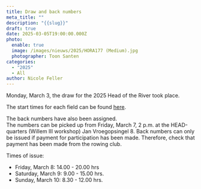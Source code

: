 ```yaml
---
title: Draw and back numbers
meta_title: ""
description: "{{slug}}"
draft: true
date: 2025-03-05T19:00:00.000Z
photo:
  enable: true
  image: /images/nieuws/2025/HORA177 (Medium).jpg
  photographer: Toon Santen
categories:
  - "2025"
  - All
author: Nicole Feller
---
```

Monday, March 3, the draw for the 2025 Head of the River took place.   

The start times for each field can be found [here](../../deelnemers/loting/).

The back numbers have also been assigned.   
The numbers can be picked up from Friday, March 7, 2 p.m. at the HEAD-quarters (Willem III workshop) Jan Vroegopsingel 8. Back numbers can only be issued if payment for participation has been made. Therefore, check that payment has been made from the rowing club.   

Times of issue:   
- Friday, March 8: 14.00 - 20.00 hrs
- Saturday, March 9: 9.00 - 15.00 hrs.
- Sunday, March 10: 8.30 - 12.00 hrs.